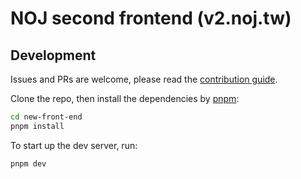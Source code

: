 # NOJ second frontend (v2.noj.tw)

## Development

Issues and PRs are welcome, please read the [contribution guide](CONTRIBUTING.md).

Clone the repo, then install the dependencies by [pnpm](https://pnpm.io/installation):
```bash
cd new-front-end
pnpm install
```

To start up the dev server, run:
```bash
pnpm dev
```

